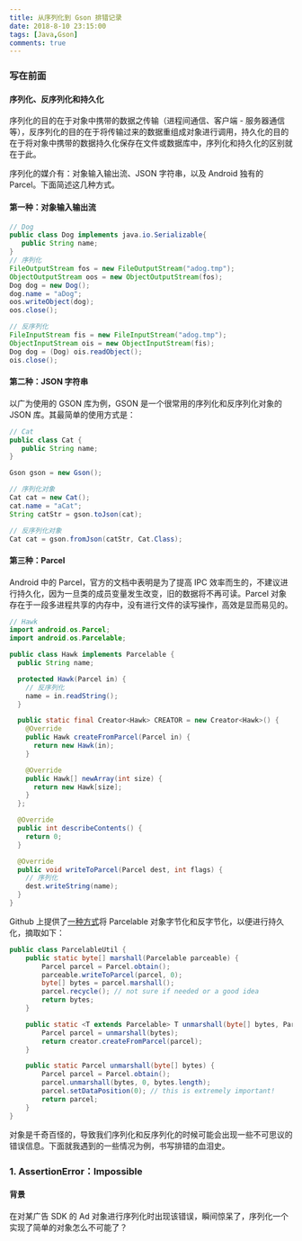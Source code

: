 ```yaml
---
title: 从序列化到 Gson 排错记录
date: 2018-8-10 23:15:00
tags: [Java,Gson]
comments: true
---
```


### 写在前面

#### 序列化、反序列化和持久化

序列化的目的在于对象中携带的数据之传输（进程间通信、客户端 - 服务器通信等），反序列化的目的在于将传输过来的数据重组成对象进行调用，持久化的目的在于将对象中携带的数据持久化保存在文件或数据库中，序列化和持久化的区别就在于此。

序列化的媒介有：对象输入输出流、JSON 字符串，以及 Android 独有的 Parcel。下面简述这几种方式。

#### 第一种：对象输入输出流

```java
// Dog
public class Dog implements java.io.Serializable{
   public String name;
}
// 序列化
FileOutputStream fos = new FileOutputStream("adog.tmp");
ObjectOutputStream oos = new ObjectOutputStream(fos);
Dog dog = new Dog();
dog.name = "aDog";
oos.writeObject(dog);
oos.close();

// 反序列化
FileInputStream fis = new FileInputStream("adog.tmp");
ObjectInputStream ois = new ObjectInputStream(fis);
Dog dog = (Dog) ois.readObject();
ois.close();
```

#### 第二种：JSON 字符串

以广为使用的 GSON 库为例，GSON 是一个很常用的序列化和反序列化对象的 JSON 库。其最简单的使用方式是：

```java
// Cat
public class Cat {
   public String name;
}

Gson gson = new Gson();

// 序列化对象
Cat cat = new Cat();
cat.name = "aCat";
String catStr = gson.toJson(cat);

// 反序列化对象
Cat cat = gson.fromJson(catStr, Cat.Class);
```

#### 第三种：Parcel

Android 中的 Parcel，官方的文档中表明是为了提高 IPC 效率而生的，不建议进行持久化，因为一旦类的成员变量发生改变，旧的数据将不再可读。Parcel 对象存在于一段多进程共享的内存中，没有进行文件的读写操作，高效是显而易见的。

```java
// Hawk
import android.os.Parcel;
import android.os.Parcelable;

public class Hawk implements Parcelable {
  public String name;

  protected Hawk(Parcel in) {
    // 反序列化
    name = in.readString();
  }

  public static final Creator<Hawk> CREATOR = new Creator<Hawk>() {
    @Override
    public Hawk createFromParcel(Parcel in) {
      return new Hawk(in);
    }

    @Override
    public Hawk[] newArray(int size) {
      return new Hawk[size];
    }
  };

  @Override
  public int describeContents() {
    return 0;
  }

  @Override
  public void writeToParcel(Parcel dest, int flags) {
    // 序列化
    dest.writeString(name);
  }
}
```

Github 上提供了[一种方式](https://gist.github.com/jacklt/6711967)将 Parcelable 对象字节化和反字节化，以便进行持久化，摘取如下：

```java
public class ParcelableUtil {
    public static byte[] marshall(Parcelable parceable) {
        Parcel parcel = Parcel.obtain();
        parceable.writeToParcel(parcel, 0);
        byte[] bytes = parcel.marshall();
        parcel.recycle(); // not sure if needed or a good idea
        return bytes;
    }

    public static <T extends Parcelable> T unmarshall(byte[] bytes, Parcelable.Creator<T> creator) {
        Parcel parcel = unmarshall(bytes);
        return creator.createFromParcel(parcel);
    }

    public static Parcel unmarshall(byte[] bytes) {
        Parcel parcel = Parcel.obtain();
        parcel.unmarshall(bytes, 0, bytes.length);
        parcel.setDataPosition(0); // this is extremely important!
        return parcel;
    }
}
```

对象是千奇百怪的，导致我们序列化和反序列化的时候可能会出现一些不可思议的错误信息。下面就我遇到的一些情况为例，书写排错的血泪史。

### 1. AssertionError：Impossible

#### 背景

在对某广告 SDK 的 Ad 对象进行序列化时出现该错误，瞬间惊呆了，序列化一个实现了简单的对象怎么不可能了？